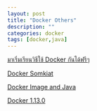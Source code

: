 ```yaml
---
layout: post
title: "Docker Others"
description: ""
categories: docker
tags: [docker,java]
---
```


[มาเริ่มเรียนวิธีใช้ Docker กันได้ฟรีๆ](https://www.techtalkthai.com/start-learning-docker-in-2017/)

[Docker Somkiat](http://www.somkiat.cc/better-ways-with-docker/)

[Docker Image and Java](http://www.somkiat.cc/let-start-docker-with-java/)

[Docker 1.13.0](http://www.somkiat.cc/hello-docker-1-13/)